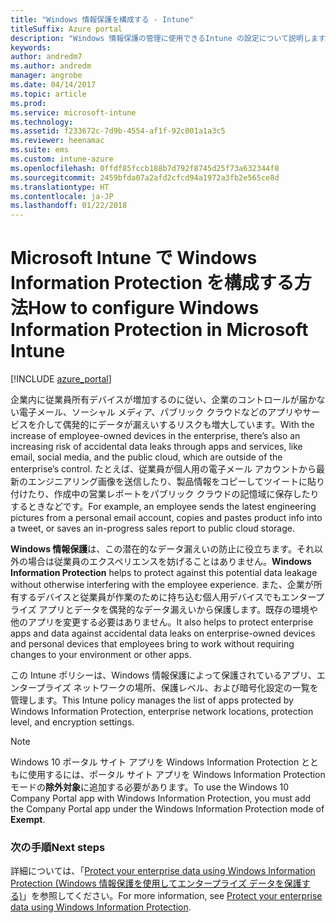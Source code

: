 ```yaml
---
title: "Windows 情報保護を構成する - Intune"
titleSuffix: Azure portal
description: "Windows 情報保護の管理に使用できるIntune の設定について説明します。\""
keywords: 
author: andredm7
ms.author: andredm
manager: angrobe
ms.date: 04/14/2017
ms.topic: article
ms.prod: 
ms.service: microsoft-intune
ms.technology: 
ms.assetid: f233672c-7d9b-4554-af1f-92c001a1a3c5
ms.reviewer: heenamac
ms.suite: ems
ms.custom: intune-azure
ms.openlocfilehash: 0ffdf85fccb188b7d792f8745d25f73a632344f8
ms.sourcegitcommit: 2459bfda07a2afd2cfcd94a1972a3fb2e565ce8d
ms.translationtype: HT
ms.contentlocale: ja-JP
ms.lasthandoff: 01/22/2018
---
```

# <a name="how-to-configure-windows-information-protection-in-microsoft-intune"></a><span data-ttu-id="069a2-103">Microsoft Intune で Windows Information Protection を構成する方法</span><span class="sxs-lookup"><span data-stu-id="069a2-103">How to configure Windows Information Protection in Microsoft Intune</span></span>

[!INCLUDE [azure_portal](./includes/azure_portal.md)]

<span data-ttu-id="069a2-104">企業内に従業員所有デバイスが増加するのに従い、企業のコントロールが届かない電子メール、ソーシャル メディア、パブリック クラウドなどのアプリやサービスを介して偶発的にデータが漏えいするリスクも増大しています。</span><span class="sxs-lookup"><span data-stu-id="069a2-104">With the increase of employee-owned devices in the enterprise, there’s also an increasing risk of accidental data leaks through apps and services, like email, social media, and the public cloud, which are outside of the enterprise’s control.</span></span> <span data-ttu-id="069a2-105">たとえば、従業員が個人用の電子メール アカウントから最新のエンジニアリング画像を送信したり、製品情報をコピーしてツイートに貼り付けたり、作成中の営業レポートをパブリック クラウドの記憶域に保存したりするときなどです。</span><span class="sxs-lookup"><span data-stu-id="069a2-105">For example, an employee sends the latest engineering pictures from a personal email account, copies and pastes product info into a tweet, or saves an in-progress sales report to public cloud storage.</span></span>

<span data-ttu-id="069a2-106">**Windows 情報保護**は、この潜在的なデータ漏えいの防止に役立ちます。それ以外の場合は従業員のエクスペリエンスを妨げることはありません。</span><span class="sxs-lookup"><span data-stu-id="069a2-106">**Windows Information Protection** helps to protect against this potential data leakage without otherwise interfering with the employee experience.</span></span> <span data-ttu-id="069a2-107">また、企業が所有するデバイスと従業員が作業のために持ち込む個人用デバイスでもエンタープライズ アプリとデータを偶発的なデータ漏えいから保護します。既存の環境や他のアプリを変更する必要はありません。</span><span class="sxs-lookup"><span data-stu-id="069a2-107">It also helps to protect enterprise apps and data against accidental data leaks on enterprise-owned devices and personal devices that employees bring to work without requiring changes to your environment or other apps.</span></span>

<span data-ttu-id="069a2-108">この Intune ポリシーは、Windows 情報保護によって保護されているアプリ、エンタープライズ ネットワークの場所、保護レベル、および暗号化設定の一覧を管理します。</span><span class="sxs-lookup"><span data-stu-id="069a2-108">This Intune policy manages the list of apps protected by Windows Information Protection, enterprise network locations, protection level, and encryption settings.</span></span>

>[!NOTE]
> <span data-ttu-id="069a2-109">Windows 10 ポータル サイト アプリを Windows Information Protection とともに使用するには、ポータル サイト アプリを Windows Information Protection モードの**除外対象**に追加する必要があります。</span><span class="sxs-lookup"><span data-stu-id="069a2-109">To use the Windows 10 Company Portal app with Windows Information Protection, you must add the Company Portal app under the Windows Information Protection mode of **Exempt**.</span></span> 

### <a name="next-steps"></a><span data-ttu-id="069a2-110">次の手順</span><span class="sxs-lookup"><span data-stu-id="069a2-110">Next steps</span></span>
<span data-ttu-id="069a2-111">詳細については、「[Protect your enterprise data using Windows Information Protection (Windows 情報保護を使用してエンタープライズ データを保護する)](https://technet.microsoft.com/itpro/windows/keep-secure/protect-enterprise-data-using-wip)」を参照してください。</span><span class="sxs-lookup"><span data-stu-id="069a2-111">For more information, see [Protect your enterprise data using Windows Information Protection](https://technet.microsoft.com/itpro/windows/keep-secure/protect-enterprise-data-using-wip).</span></span>
